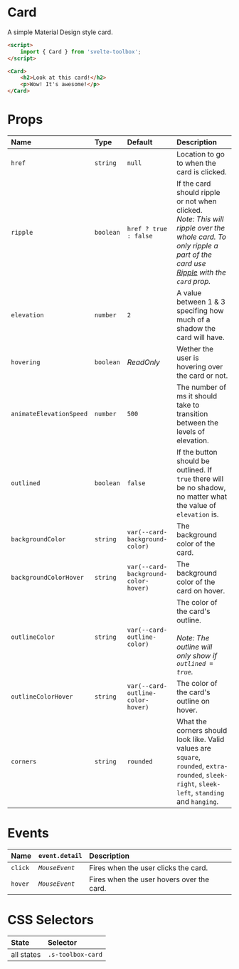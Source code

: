 # Card

A simple Material Design style card.

```html
<script>
	import { Card } from 'svelte-toolbox';
</script>

<Card>
	<h2>Look at this card!</h2>
	<p>Wow! It's awesome!</p>
</Card>
```

# Props

| Name                    | Type      | Default                              | Description                                                                                                                                                                                 |
| :---------------------- | :-------- | :----------------------------------- | :------------------------------------------------------------------------------------------------------------------------------------------------------------------------------------------ |
| `href`                  | `string`  | `null`                               | Location to go to when the card is clicked.                                                                                                                                                 |
| `ripple`                | `boolean` | `href ? true : false`                | If the card should ripple or not when clicked.<br />_Note: This will ripple over the whole card. To only ripple a part of the card use [Ripple](../ripple/README.md) with the `card` prop._ |
| `elevation`             | `number`  | `2`                                  | A value between 1 & 3 specifing how much of a shadow the card will have.                                                                                                                    |
| `hovering`              | `boolean` | _ReadOnly_                           | Wether the user is hovering over the card or not.                                                                                                                                           |
| `animateElevationSpeed` | `number`  | `500`                                | The number of ms it should take to transition between the levels of elevation.                                                                                                              |
| `outlined`              | `boolean` | `false`                              | If the button should be outlined. If `true` there will be no shadow, no matter what the value of `elevation` is.                                                                            |
| `backgroundColor`       | `string`  | `var(--card-background-color)`       | The background color of the card.                                                                                                                                                           |
| `backgroundColorHover`  | `string`  | `var(--card-background-color-hover)` | The background color of the card on hover.                                                                                                                                                  |
| `outlineColor`          | `string`  | `var(--card-outline-color)`          | The color of the card's outline.<br /><br />_Note: The outline will only show if `outlined = true`._                                                                                        |
| `outlineColorHover`     | `string`  | `var(--card-outline-color-hover)`    | The color of the card's outline on hover.                                                                                                                                                   |
| `corners`               | `string`  | `rounded`                            | What the corners should look like. Valid values are `square`, `rounded`, `extra-rounded`, `sleek-right`, `sleek-left`, `standing` and `hanging`.                                            |

# Events

| Name    | `event.detail` | Description                               |
| :------ | :------------- | :---------------------------------------- |
| `click` | _`MouseEvent`_ | Fires when the user clicks the card.      |
| `hover` | _`MouseEvent`_ | Fires when the user hovers over the card. |

# CSS Selectors

| State      | Selector          |
| :--------- | :---------------- |
| all states | `.s-toolbox-card` |

